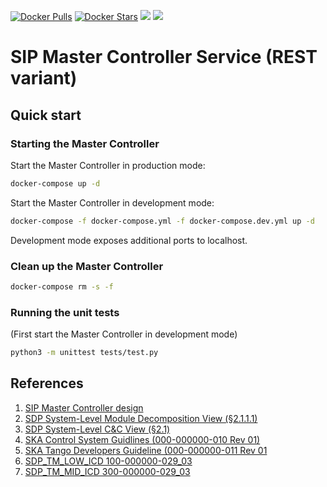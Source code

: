[![Docker Pulls](https://img.shields.io/docker/pulls/skasip/master_controller_rest.svg)](https://hub.docker.com/r/skasip/master_controller_rest/)
[![Docker Stars](https://img.shields.io/docker/stars/skasip/master_controller_rest.svg)](https://hub.docker.com/r/skasip/master_controller_rest/)
[![](https://staging-images.microbadger.com/badges/image/skasip/master_controller_rest.svg)](https://staging.microbadger.com/images/skasip/master_controller_rest "Get your own image badge on microbadger.com")
[![](https://staging-images.microbadger.com/badges/version/skasip/master_controller_rest.svg)](https://staging.microbadger.com/images/skasip/master_controller_rest "Get your own version badge on microbadger.com")

# SIP Master Controller Service (REST variant)

## Quick start

### Starting the Master Controller

Start the Master Controller in production mode:

```bash
docker-compose up -d
```

Start the Master Controller in development mode:

```bash
docker-compose -f docker-compose.yml -f docker-compose.dev.yml up -d
```

Development mode exposes additional ports to localhost.


### Clean up the Master Controller

```bash
docker-compose rm -s -f
```

### Running the unit tests

(First start the Master Controller in development mode)

```bash
python3 -m unittest tests/test.py
```

## References

1. [SIP Master Controller design](https://confluence.ska-sdp.org/display/WBS/SIP%3A+%5BEC%5D+Master+Controller+Service)
1. [SDP System-Level Module Decomposition View (§2.1.1.1)](https://docs.google.com/document/d/1M0S20FWn4Dsb8nl9duIoW93OEiXlzVDGh8sqImOl6S0)
1. [SDP System-Level C&C View (§2.1)](https://docs.google.com/document/d/1FTGfuy1R4_xjEug5ENPZwXqfAEy9ydqYXCXP__48KKw)
1. [SKA Control System Guidlines (000-000000-010 Rev 01)](https://ska-aw.bentley.com/SKAProd/Search/QuickLink.aspx?n=000-000000-010&t=3&d=Main%5ceB_PROD&sc=Global&r=01&i=view)
1. [SKA Tango Developers Guideline (000-000000-011 Rev 01](https://docs.google.com/document/d/1vr6xcYTpYOZnECmu47KG5cdyKMF9zE089ufBT5CprNY/edit#heading=h.gjdgxs)
1. [SDP_TM_LOW_ICD 100-000000-029_03](https://docs.google.com/document/d/13E9bgygFz5H-fPrRXSgwxQWTrGNk_yCLCE35NeLhNRs)
1. [SDP_TM_MID_ICD 300-000000-029_03](https://docs.google.com/document/d/1HI8efEahniLJZUfhZoDclump9L-SkEkD_m7kIJBgkcE)
